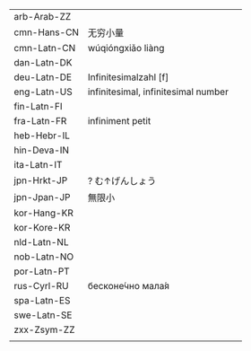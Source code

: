| | | |
|-|-|-|
| arb-Arab-ZZ |  |  |
| cmn-Hans-CN | 无穷小量 |  |
| cmn-Latn-CN | wúqióngxiǎo liàng |  |
| dan-Latn-DK |  |  |
| deu-Latn-DE | Infinitesimalzahl [f] |  |
| eng-Latn-US | infinitesimal, infinitesimal number |  |
| fin-Latn-FI |  |  |
| fra-Latn-FR | infiniment petit |  |
| heb-Hebr-IL |  |  |
| hin-Deva-IN |  |  |
| ita-Latn-IT |  |  |
| jpn-Hrkt-JP | ? む↑げんしょう |  |
| jpn-Jpan-JP | 無限小 |  |
| kor-Hang-KR |  |  |
| kor-Kore-KR |  |  |
| nld-Latn-NL |  |  |
| nob-Latn-NO |  |  |
| por-Latn-PT |  |  |
| rus-Cyrl-RU | бесконе́чно мала́я |  |
| spa-Latn-ES |  |  |
| swe-Latn-SE |  |  |
| zxx-Zsym-ZZ |  |  |
|  |  |  |
